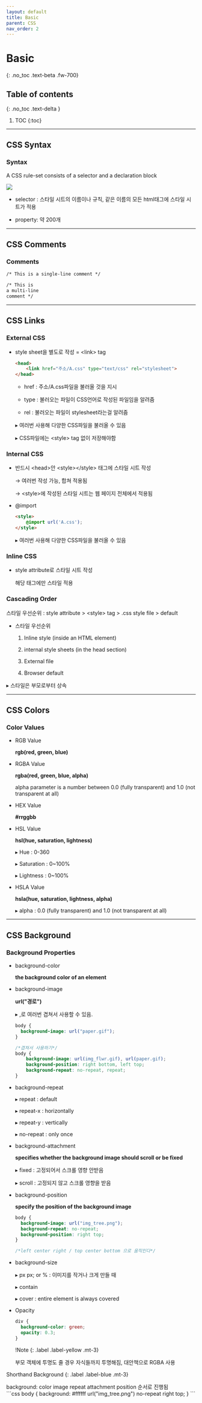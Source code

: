 ```yaml
---
layout: default
title: Basic
parent: CSS
nav_order: 2
---
```


# Basic
{: .no_toc .text-beta .fw-700}

## Table of contents
{: .no_toc .text-delta }

1. TOC
{:toc}

---

## CSS Syntax

### Syntax

A CSS rule-set consists of a selector and a declaration block

![](https://gekdev.github.io/assets/images/selector.gif)

* selector : 스타일 시트의 이름이나 규칙, 같은 이름의 모든 html태그에 스타일 시트가 적용

* property: 약 200개
    
---

## CSS Comments

### Comments

```html
/* This is a single-line comment */

/* This is
a multi-line
comment */
```

---

## CSS Links

### External CSS

* style sheet을 별도로 작성 = &#60;link&#62; tag

    ```html
    <head>
        <link href="주소/A.css" type="text/css" rel="stylesheet">  
    </head>
	```
    * href : 주소/A.css파일을 불러올 것을 지시
    
    * type : 불러오는 파일이 CSS언어로 작성된 파일임을 알려줌
    
    * rel : 불러오는 파일이 stylesheet라는걸 알려줌
	
    &#9656; 여러번 사용해 다양한 CSS파일을 불러올 수 있음
    
	&#9656; CSS파일에는 &#60;style&#62; tag 없이 저장해야함

### Internal CSS

* 반드시 &#60;head&#62;안 &#60;style&#62;&#60;/style&#62; 태그에 스타일 시트 작성

	&#8594; 여러번 작성 가능, 합쳐 적용됨
    
	&#8594; &#60;style&#62;에 작성된 스타일 시트는 웹 페이지 전체에서 적용됨

* @import
    
    ```html
    <style>
		@import url('A.css');
    </style>	
    ```

	&#9656; 여러번 사용해 다양한 CSS파일을 불러올 수 있음

### Inline CSS

* style attribute로 스타일 시트 작성

	해당 태그에만 스타일 적용    
	
### Cascading Order

스타일 우선순위 : style attribute > &#60;style&#62; tag > .css style file > default

* 스타일 우선순위
    
    1. Inline style (inside an HTML element)
    
    2. internal style sheets (in the head section)
    
    3. External file 
    
    4. Browser default

&#9656; 스타일은 부모로부터 상속

---

## CSS Colors

### Color Values

* RGB Value

    **rgb(red, green, blue)**

* RGBA Value

    **rgba(red, green, blue, alpha)**
    
    alpha parameter is a number between 0.0 (fully transparent) and 1.0 (not transparent at all)

* HEX Value
    
    **#rrggbb**
    
* HSL Value

    **hsl(hue, saturation, lightness)**
    
    &#9656; Hue : 0-360
    
    &#9656; Saturation : 0~100%
    
    &#9656; Lightness : 0~100%
    
* HSLA Value

    **hsla(hue, saturation, lightness, alpha)**
    
    &#9656; alpha : 0.0 (fully transparent) and 1.0 (not transparent at all)

---

## CSS Background

### Background Properties

* background-color
    
    **the background color of an element**

* background-image

    **url("경로")**
    
    &#9656; ,로 여러번 겹쳐서 사용할 수 있음.
    
    ```css
    body {
      background-image: url("paper.gif");
    }

    /*겹쳐서 사용하기*/
    body {
        background-image: url(img_flwr.gif), url(paper.gif);
        background-position: right bottom, left top;
        background-repeat: no-repeat, repeat;
    }
    ```

* background-repeat

    &#9656; repeat : default
    
    &#9656; repeat-x : horizontally
    
    &#9656; repeat-y : vertically
    
    &#9656; no-repeat : only once

* background-attachment

    **specifies whether the background image should scroll or be fixed**
    
    &#9656; fixed : 고정되어서 스크롤 영향 안받음
    
    &#9656; scroll : 고정되지 않고 스크롤 영향을 받음

* background-position 

    **specify the position of the background image**
    
    ```css
    body {
      background-image: url("img_tree.png");
      background-repeat: no-repeat;
      background-position: right top;
    }
    
    /*left center right / top center bottom 으로 움직인다*/
    ```

* background-size 

    &#9656; px px; or % : 이미지를 작거나 크게 만들 때 
    
    &#9656; contain
    
    &#9656; cover : entire element is always covered


* Opacity 

    ```css
    div {
      background-color: green;
      opacity: 0.3;
    }
    ```
    
    !Note
    {: .label .label-yellow .mt-3}
    <div class="code-example" markdown="1">
    부모 객체에 투명도 줄 경우 자식들까지 투명해짐, 대안책으로 RGBA 사용
    </div>


Shorthand Background
{: .label .label-blue .mt-3}
<div class="code-example" markdown="1">
background: color image repeat attachment position 순서로 진행됨
</div>
```css
body {
  background: #ffffff url("img_tree.png") no-repeat right top;
}
```